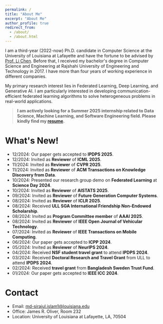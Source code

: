 ```yaml
---
permalink: /
title: "About Me"
excerpt: "About Me"
author_profile: true
redirect_from:
  - /about/
  - /about.html
---
```


I am a third-year (2022-now) Ph.D. candidate in Computer Science at the University of Louisiana at Lafayette and have the fortune to be advised by [Prof. Li Chen](https://lichenut.github.io/). Before that, I received my bachelor's degree in Computer Science and Engineering at Rajshahi University of Engineering and Technology in 2017. I have more than four years of working experience in different companies.

My primary research interest lies in Federated Learning, Deep Learning, and Generative AI. I am particularly interested in developing communication-efficient federated learning algorithms to solve heterogeneous problems in real-world applications.

> **I am actively looking for a Summer 2025 internship related to Data Science, Machine Learning, and Software Engineering field. Please kindly find my [resume](https://drive.google.com/file/d/1mdC8EmgOXpgn8tcpF0p2hedxOBEI5R_b/view?usp=sharing).**


What's New!
======
* 12/2024: Our paper gets accepted to **IPDPS 2025**.
* 12/2024: Invited as **Reviewer** of **ICML 2025**.
* 11/2024: Invited as **Reviewer** of **CVPR 2025**.
* 11/2024: Invited as **Reviewer** of **ACM Transactions on Knowledge Discovery from Data**.
* 10/2024: Presented our research group demo on **Federated Learning** at **Science Day 2024**.
* 10/2024: Invited as **Reviewer** of **AISTATS 2025**.
* 09/2024: Invited as **Reviewer** of **Future Generation Computer Systems**.
* 08/2024: Invited as **Reviewer** of **ICLR 2025**.
* 08/2024: Received **ULL SGA International Friendship Non-Endowed Scholarship**.
* 08/2024: Invited as **Program Committee member** of  **AAAI 2025**.
* 08/2024: Invited as **Reviewer** of **IEEE Open Journal of Vehicular Technology**.
* 07/2024: Invited as **Reviewer** of **IEEE Transactions on Mobile Computing**.
* 06/2024: Our paper gets accepted to **ICPP 2024**.
* 05/2024: Invited as **Reviewer** of **NeurIPS 2024**.
* 04/2024: Received **NSF student travel grant** to attend **IPDPS 2024**.
* 03/2024: Received **Doctoral Research and Travel Grant** from ULL to attend **IPDPS 2024**.
* 02/2024: Received **travel grant** from **Bangladesh Sweden Trust Fund**.
* 01/2024: Our paper gets accepted to **IEEE ICC 2024**.

Contact
======
* Email: md-sirajul.islam1@louisiana.edu
* Office: James R. Oliver, Room 232
* Location: University of Louisiana at Lafayette, LA, 70504

